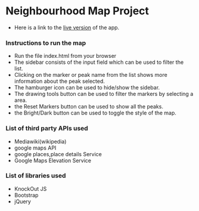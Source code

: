 # Neighbourhood Map Project

* Here is a link to the [live version](https://ashokviswa96.github.io/Snow-Caps/) of the app.

### Instructions to run the map
* Run the file index.html from your browser
* The sidebar consists of the input field which can be used to filter the list.
* Clicking on the marker or peak name from the list shows more information about the peak selected.
* The hamburger icon can be used to hide/show the sidebar.
* The drawing tools button can be used to filter the markers by selecting a area.
* the Reset Markers button can be used to show all the peaks.
* the Bright/Dark button can be used to toggle the style  of the map.

### List of third party APIs used
* Mediawiki(wikipedia)
* google maps API
* google places,place details Service
* Google Maps Elevation Service

### List of libraries used
* KnockOut JS
* Bootstrap
* jQuery
